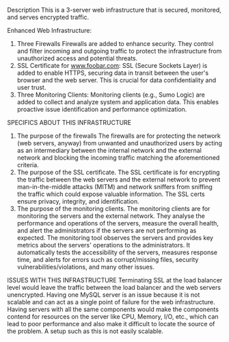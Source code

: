 Description
This is a 3-server web infrastructure that is secured, monitored, and serves encrypted traffic.

Enhanced Web Infrastructure:
1. Three Firewalls
   Firewalls are added to enhance security. They control and filter incoming and outgoing
   traffic to protect the infrastructure from unauthorized access and potential threats.
2. SSL Certificate for www.foobar.com:
   SSL (Secure Sockets Layer) is added to enable HTTPS, securing data in transit between the user's browser and the web server.
   This is crucial for data confidentiality and user trust.
3. Three Monitoring Clients:
   Monitoring clients (e.g., Sumo Logic) are added to collect and analyze system and application data.
   This enables proactive issue identification and performance optimization.

SPECIFICS ABOUT THIS INFRASTRUCTURE
1. The purpose of the firewalls
   The firewalls are for protecting the network (web servers, anyway) from unwanted and unauthorized users by acting as an intermediary between the internal network and the external network and blocking the incoming traffic matching the aforementioned criteria.
2. The purpose of the SSL certificate.
   The SSL certificate is for encrypting the traffic between the web servers and the external network to prevent man-in-the-middle attacks (MITM) and network sniffers from sniffing the traffic which could expose valuable information. The SSL certs ensure privacy, integrity, and identification.
3. The purpose of the monitoring clients.
   The monitoring clients are for monitoring the servers and the external network. They analyse the performance and operations of the servers, measure the overall health, and alert the administrators if the servers are not performing as expected.
The monitoring tool observes the servers and provides key metrics about the servers' operations to the administrators. It automatically tests the accessibility of the servers, measures response time, and alerts for errors such as corrupt/missing files, security vulnerabilities/violations, and many other issues.


ISSUES WITH THIS INFRASTRUCTURE
Terminating SSL at the load balancer level would leave the traffic between the load balancer and the web servers unencrypted.
Having one MySQL server is an issue because it is not scalable and can act as a single point of failure for the web infrastructure.
Having servers with all the same components would make the components contend for resources on the server like CPU, Memory, I/O, etc., which can lead to poor performance and also make it difficult to locate the source of the problem. A setup such as this is not easily scalable.
